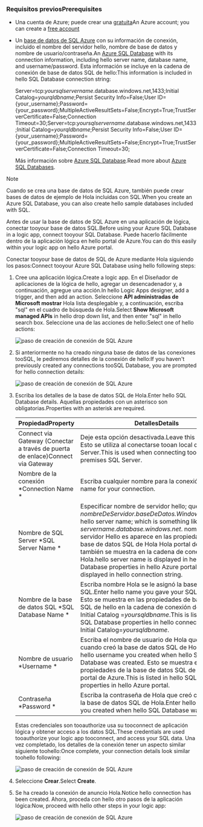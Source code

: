 ### <a name="prerequisites"></a><span data-ttu-id="4bebd-101">Requisitos previos</span><span class="sxs-lookup"><span data-stu-id="4bebd-101">Prerequisites</span></span>
* <span data-ttu-id="4bebd-102">Una cuenta de Azure; puede crear una [gratuita](https://azure.microsoft.com/free)</span><span class="sxs-lookup"><span data-stu-id="4bebd-102">An Azure account; you can create a [free account](https://azure.microsoft.com/free)</span></span>
* <span data-ttu-id="4bebd-103">Un [base de datos de SQL Azure](../articles/sql-database/sql-database-get-started.md) con su información de conexión, incluido el nombre del servidor hello, nombre de base de datos y nombre de usuario/contraseña.</span><span class="sxs-lookup"><span data-stu-id="4bebd-103">An [Azure SQL Database](../articles/sql-database/sql-database-get-started.md) with its connection information, including hello server name, database name, and username/password.</span></span> <span data-ttu-id="4bebd-104">Esta información se incluye en la cadena de conexión de base de datos SQL de hello:</span><span class="sxs-lookup"><span data-stu-id="4bebd-104">This information is included in hello SQL Database connection string:</span></span>
  
    <span data-ttu-id="4bebd-105">Server=tcp:*yoursqlservername*.database.windows.net,1433;Initial Catalog=*yourqldbname*;Persist Security Info=False;User ID={your_username};Password={your_password};MultipleActiveResultSets=False;Encrypt=True;TrustServerCertificate=False;Connection Timeout=30;</span><span class="sxs-lookup"><span data-stu-id="4bebd-105">Server=tcp:*yoursqlservername*.database.windows.net,1433;Initial Catalog=*yourqldbname*;Persist Security Info=False;User ID={your_username};Password={your_password};MultipleActiveResultSets=False;Encrypt=True;TrustServerCertificate=False;Connection Timeout=30;</span></span>
  
    <span data-ttu-id="4bebd-106">Más información sobre [Azure SQL Database](https://azure.microsoft.com/services/sql-database).</span><span class="sxs-lookup"><span data-stu-id="4bebd-106">Read more about [Azure SQL Databases](https://azure.microsoft.com/services/sql-database).</span></span>

> [!NOTE]
> <span data-ttu-id="4bebd-107">Cuando se crea una base de datos de SQL Azure, también puede crear bases de datos de ejemplo de Hola incluidas con SQL.</span><span class="sxs-lookup"><span data-stu-id="4bebd-107">When you create an Azure SQL Database, you can also create hello sample databases included with SQL.</span></span> 
> 
> 

<span data-ttu-id="4bebd-108">Antes de usar la base de datos de SQL Azure en una aplicación de lógica, conectar tooyour base de datos SQL.</span><span class="sxs-lookup"><span data-stu-id="4bebd-108">Before using your Azure SQL Database in a logic app, connect tooyour SQL Database.</span></span> <span data-ttu-id="4bebd-109">Puede hacerlo fácilmente dentro de la aplicación lógica en hello portal de Azure.</span><span class="sxs-lookup"><span data-stu-id="4bebd-109">You can do this easily within your logic app on hello Azure portal.</span></span>  

<span data-ttu-id="4bebd-110">Conectar tooyour base de datos de SQL de Azure mediante Hola siguiendo los pasos:</span><span class="sxs-lookup"><span data-stu-id="4bebd-110">Connect tooyour Azure SQL Database using hello following steps:</span></span>  

1. <span data-ttu-id="4bebd-111">Cree una aplicación lógica.</span><span class="sxs-lookup"><span data-stu-id="4bebd-111">Create a logic app.</span></span> <span data-ttu-id="4bebd-112">En el Diseñador de aplicaciones de la lógica de hello, agregar un desencadenador y, a continuación, agregue una acción.</span><span class="sxs-lookup"><span data-stu-id="4bebd-112">In hello Logic Apps designer, add a trigger, and then add an action.</span></span> <span data-ttu-id="4bebd-113">Seleccione **API administradas de Microsoft mostrar** Hola lista desplegable y, a continuación, escriba "sql" en el cuadro de búsqueda de Hola.</span><span class="sxs-lookup"><span data-stu-id="4bebd-113">Select **Show Microsoft managed APIs** in hello drop down list, and then enter "sql" in hello search box.</span></span> <span data-ttu-id="4bebd-114">Seleccione una de las acciones de hello:</span><span class="sxs-lookup"><span data-stu-id="4bebd-114">Select one of hello actions:</span></span>  
   
    ![paso de creación de conexión de SQL Azure](./media/connectors-create-api-sqlazure/sql-actions.png)
2. <span data-ttu-id="4bebd-116">Si anteriormente no ha creado ninguna base de datos de las conexiones tooSQL, le pediremos detalles de la conexión de hello:</span><span class="sxs-lookup"><span data-stu-id="4bebd-116">If you haven't previously created any connections tooSQL Database, you are prompted for hello connection details:</span></span>  
   
    ![paso de creación de conexión de SQL Azure](./media/connectors-create-api-sqlazure/connection-details.png) 
3. <span data-ttu-id="4bebd-118">Escriba los detalles de la base de datos SQL de Hola.</span><span class="sxs-lookup"><span data-stu-id="4bebd-118">Enter hello SQL Database details.</span></span> <span data-ttu-id="4bebd-119">Aquellas propiedades con un asterisco son obligatorias.</span><span class="sxs-lookup"><span data-stu-id="4bebd-119">Properties with an asterisk are required.</span></span>
   
   | <span data-ttu-id="4bebd-120">Propiedad</span><span class="sxs-lookup"><span data-stu-id="4bebd-120">Property</span></span> | <span data-ttu-id="4bebd-121">Detalles</span><span class="sxs-lookup"><span data-stu-id="4bebd-121">Details</span></span> |
   | --- | --- |
   | <span data-ttu-id="4bebd-122">Connect via Gateway (Conectar a través de puerta de enlace)</span><span class="sxs-lookup"><span data-stu-id="4bebd-122">Connect via Gateway</span></span> |<span data-ttu-id="4bebd-123">Deje esta opción desactivada.</span><span class="sxs-lookup"><span data-stu-id="4bebd-123">Leave this unchecked.</span></span> <span data-ttu-id="4bebd-124">Esto se utiliza al conectarse tooan local de SQL Server.</span><span class="sxs-lookup"><span data-stu-id="4bebd-124">This is used when connecting tooan on-premises SQL Server.</span></span> |
   | <span data-ttu-id="4bebd-125">Nombre de la conexión *</span><span class="sxs-lookup"><span data-stu-id="4bebd-125">Connection Name *</span></span> |<span data-ttu-id="4bebd-126">Escriba cualquier nombre para la conexión.</span><span class="sxs-lookup"><span data-stu-id="4bebd-126">Enter any name for your connection.</span></span> |
   | <span data-ttu-id="4bebd-127">Nombre de SQL Server *</span><span class="sxs-lookup"><span data-stu-id="4bebd-127">SQL Server Name *</span></span> |<span data-ttu-id="4bebd-128">Especificar nombre de servidor hello; que es similar a *nombreDeServidor.baseDeDatos.Windows.NET*.</span><span class="sxs-lookup"><span data-stu-id="4bebd-128">Enter hello server name; which is something like *servername.database.windows.net*.</span></span> <span data-ttu-id="4bebd-129">nombre del servidor Hello es aparece en las propiedades de la base de datos SQL de Hola Hola portal de Azure y también se muestra en la cadena de conexión de Hola.</span><span class="sxs-lookup"><span data-stu-id="4bebd-129">hello server name is displayed in hello SQL Database properties in hello Azure portal, and also displayed in hello connection string.</span></span> |
   | <span data-ttu-id="4bebd-130">Nombre de la base de datos SQL *</span><span class="sxs-lookup"><span data-stu-id="4bebd-130">SQL Database Name *</span></span> |<span data-ttu-id="4bebd-131">Escriba nombre Hola se le asignó la base de datos de SQL.</span><span class="sxs-lookup"><span data-stu-id="4bebd-131">Enter hello name you gave your SQL Database.</span></span> <span data-ttu-id="4bebd-132">Esto se muestra en las propiedades de base de datos SQL de hello en la cadena de conexión de hello: Initial Catalog =*yoursqldbname*.</span><span class="sxs-lookup"><span data-stu-id="4bebd-132">This is listed in hello SQL Database properties in hello connection string: Initial Catalog=*yoursqldbname*.</span></span> |
   | <span data-ttu-id="4bebd-133">Nombre de usuario *</span><span class="sxs-lookup"><span data-stu-id="4bebd-133">Username *</span></span> |<span data-ttu-id="4bebd-134">Escriba el nombre de usuario de Hola que creó cuando creó la base de datos SQL de Hola.</span><span class="sxs-lookup"><span data-stu-id="4bebd-134">Enter hello username you created when hello SQL Database was created.</span></span> <span data-ttu-id="4bebd-135">Esto se muestra en las propiedades de la base de datos SQL de Hola Hola portal de Azure.</span><span class="sxs-lookup"><span data-stu-id="4bebd-135">This is listed in hello SQL Database properties in hello Azure portal.</span></span> |
   | <span data-ttu-id="4bebd-136">Contraseña *</span><span class="sxs-lookup"><span data-stu-id="4bebd-136">Password *</span></span> |<span data-ttu-id="4bebd-137">Escriba la contraseña de Hola que creó cuando creó la base de datos SQL de Hola.</span><span class="sxs-lookup"><span data-stu-id="4bebd-137">Enter hello password you created when hello SQL Database was created.</span></span> |
   
    <span data-ttu-id="4bebd-138">Estas credenciales son tooauthorize usa su tooconnect de aplicación lógica y obtener acceso a los datos SQL.</span><span class="sxs-lookup"><span data-stu-id="4bebd-138">These credentials are used tooauthorize your logic app tooconnect, and access your SQL data.</span></span> <span data-ttu-id="4bebd-139">Una vez completado, los detalles de la conexión tener un aspecto similar siguiente toohello:</span><span class="sxs-lookup"><span data-stu-id="4bebd-139">Once complete, your connection details look similar toohello following:</span></span>  
   
    ![paso de creación de conexión de SQL Azure](./media/connectors-create-api-sqlazure/sample-connection.png) 
4. <span data-ttu-id="4bebd-141">Seleccione **Crear**.</span><span class="sxs-lookup"><span data-stu-id="4bebd-141">Select **Create**.</span></span> 
5. <span data-ttu-id="4bebd-142">Se ha creado la conexión de anuncio Hola.</span><span class="sxs-lookup"><span data-stu-id="4bebd-142">Notice hello connection has been created.</span></span> <span data-ttu-id="4bebd-143">Ahora, proceda con hello otro pasos de la aplicación lógica:</span><span class="sxs-lookup"><span data-stu-id="4bebd-143">Now, proceed with hello other steps in your logic app:</span></span> 
   
    ![paso de creación de conexión de SQL Azure](./media/connectors-create-api-sqlazure/table.png)

